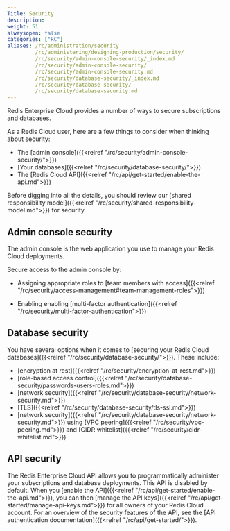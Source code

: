 ```yaml
---
Title: Security
description:
weight: 51
alwaysopen: false
categories: ["RC"]
aliases: /rc/administration/security
         /rc/administering/designing-production/security/
         /rc/security/admin-console-security/_index.md
         /rc/security/admin-console-security/
         /rc/security/admin-console-security.md
         /rc/security/database-security/_index.md
         /rc/security/database-security/
         /rc/security/database-security.md
---
```

Redis Enterprise Cloud provides a number of ways to secure subscriptions and databases.

As a Redis Cloud user, here are a few things to consider when thinking about security:

- The [admin console]({{<relref "/rc/security/admin-console-security/">}})
- [Your databases]({{<relref "/rc/security/database-security/">}})
- The [Redis Cloud API]({{<relref "/rc/api/get-started/enable-the-api.md">}})

Before digging into all the details, you should review our [shared responsibility model]({{<relref "/rc/security/shared-responsibility-model.md">}}) for security.

## Admin console security

The admin console is the web application you use to manage your Redis Cloud deployments. 

Secure access to the admin console by:

- Assigning appropriate roles to [team members with access]({{<relref "/rc/security/access-management#team-management-roles">}})

- Enabling enabling [multi-factor authentication]({{<relref "/rc/security/multi-factor-authentication">}})

## Database security

You have several options when it comes to [securing your Redis Cloud databases]({{<relref "/rc/security/database-security/">}}). These include:

- [encryption at rest]({{<relref "/rc/security/encryption-at-rest.md">}})
- [role-based access control]({{<relref "/rc/security/database-security/passwords-users-roles.md">}})
- [network security]({{<relref "/rc/security/database-security/network-security.md">}})
- [TLS]({{<relref "/rc/security/database-security/tls-ssl.md">}})
- [network security]({{<relref "/rc/security/database-security/network-security.md">}}) using
[VPC peering]({{<relref "/rc/security/vpc-peering.md">}}) and [CIDR whitelist]({{<relref "/rc/security/cidr-whitelist.md">}})


## API security

The Redis Enterprise Cloud API allows you to programmatically administer your subscriptions and database deployments. This API is disabled by default. When you [enable the API]({{<relref "/rc/api/get-started/enable-the-api.md">}}), you can then [manage the API keys]({{<relref "/rc/api/get-started/manage-api-keys.md">}}) for all owners of your Redis Cloud account. For an overview of the security features of the API, see the [API authentication documentation]({{<relref "/rc/api/get-started/">}}).
